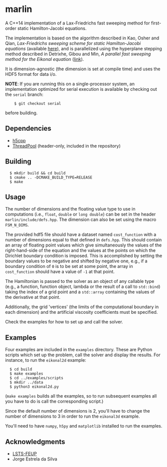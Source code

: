 marlin
===

A C++14 implementation of a Lax-Friedrichs fast sweeping method for first-order
static Hamilton-Jacobi equations.

The implementation is based on the algorithm described in Kao, Osher and Qian,
_Lax-Friedrichs sweeping scheme for static Hamilton-Jacobi equations_ (available
[here](https://doi.org/10.1016/j.jcp.2003.11.007)),
and is parallelized using the hyperplane stepping method described in Detrixhe,
Gibou and Min, _A parallel fast sweeping method for the Eikonal
equation_ ([link](https://doi.org/10.1016/j.jcp.2012.11.042)).

It is dimension-agnostic (the dimension is set at compile time) and uses the
HDF5 format for data i/o.

**NOTE**:
If you are running this on a single-processor system, an implementation
optimized for serial execution is available by checking out the `serial` branch:
```shell
    $ git checkout serial
```
before building.

Dependencies
---

* [h5cpp](https://github.com/ess-dmsc/h5cpp)
* [ThreadPool](https://github.com/progschj/ThreadPool) (header-only, included in
  the repository)

Building
---

```shell
  $ mkdir build && cd build
  $ cmake .. -DCMAKE_BUILD_TYPE=RELEASE
  $ make
```

Usage
---

The number of dimensions and the floating value type to use in computations
(i.e., `float`, `double` or `long double`) can be set in the header
`marlin/include/defs.hpp`.
The dimension can also be set using the macro `FSM_N_DIMS`.

The provided hdf5 file should have a dataset named `cost_function` with a number
of dimensions equal to that defined in `defs.hpp`.
This should contain an array of floating point values which give simultaneously
the values of the right-hand-side of the equation and the values at the points
on which the Dirichlet boundary condition is imposed.
This is accomplished by setting the boundary values to be negative and shifted
by negative one, e.g., if a boundary condition of `0` is to be set at some
point, the array in `cost_function` should have a value of `-1` at that point.

The Hamiltonian is passed to the solver as an object of any callable type (e.g.,
a function, function object, lambda or the result of a call to `std::bind`)
taking the index of a grid point and a `std::array` containing the values of the
derivative at that point.

Additionally, the grid 'vertices' (the limits of the computational boundary in
each dimension) and the artificial viscosity coefficients must be specified.

Check the examples for how to set up and call the solver.

Examples
---

Four examples are included in the `examples` directory.
These are Python scripts which set up the problem, call the solver and display
the results.
For instance, to run the `eikonal2d` example:

```shell
  $ cd build
  $ make examples
  $ cd ../examples/scripts
  $ mkdir ../data
  $ python3 eikonal2d.py
```

(`make examples` builds all the examples, so to run subsequent examples all you
have to do is call the corresponding script.)

Since the default number of dimensions is 2, you'll have to change the number of
dimensions to 3 in order to run the `eikonal3d` example.

You'll need to have `numpy`, `h5py` and `matplotlib` installed to run the
examples.

Acknowledgments
---

* [LSTS-FEUP](https://lsts.pt)
* Jorge Estrela da Silva
